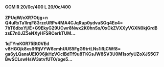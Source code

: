 #### GCM R 20/0c/400 L 20/0c/400
**ZPUqW/eXR7Otjg+n**<br/>**Q4uRxTa1lrqF83rzcURPv4MA4CJqRup0ydvuSGq4Ee4=**<br/>**7hT6dbxYj/E+G9EkyG29UCwr8Nwx2K0hnSx/0xCkZVXXyVGXN0kjGrdBzsE7n0JZ5eNXyHFSRCerkTUM...**<br/><br/>
**1qTYmKGR75Bt0VEd**<br/>**v8HGOjk8xs6fRjVYW6cmhUUS5FgG9trtLNs1iRjCWf8=**<br/>**ga6yLQanaUEIO96jkHzVCcIBdTf9u8TKGsJW8SV3U0M1sofyUZoXJS5C7BwSCLswHsW3atvfUT0/oge5...**
